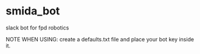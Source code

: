 # smida_bot
slack bot for fpd robotics

NOTE WHEN USING: create a defaults.txt file and place your bot key inside it.